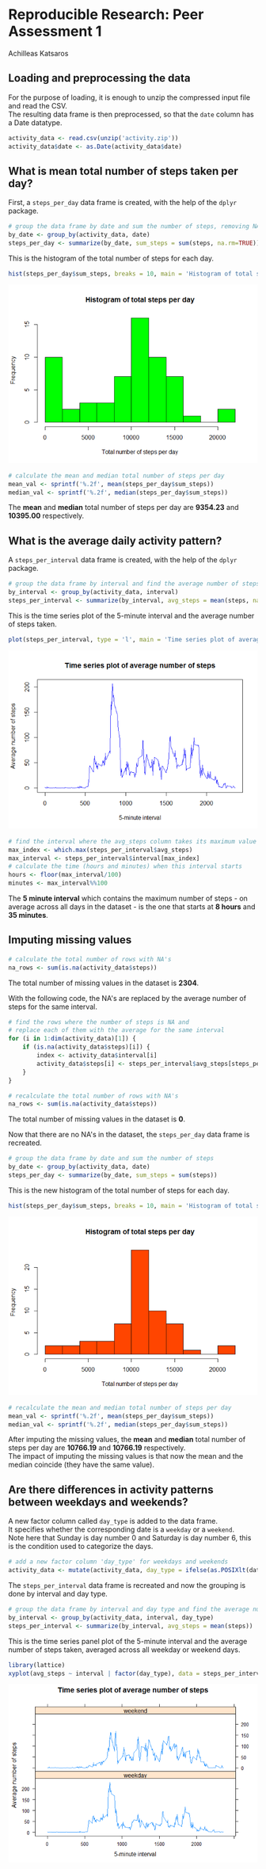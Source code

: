 # Reproducible Research: Peer Assessment 1
Achilleas Katsaros  



## Loading and preprocessing the data

For the purpose of loading, it is enough to unzip the compressed input file and read the CSV.  
The resulting data frame is then preprocessed, so that the `date` column has a Date datatype.


```r
activity_data <- read.csv(unzip('activity.zip'))
activity_data$date <- as.Date(activity_data$date)
```

## What is mean total number of steps taken per day?

First, a `steps_per_day` data frame is created, with the help of the `dplyr` package.


```r
# group the data frame by date and sum the number of steps, removing NA's
by_date <- group_by(activity_data, date)
steps_per_day <- summarize(by_date, sum_steps = sum(steps, na.rm=TRUE))
```

This is the histogram of the total number of steps for each day.


```r
hist(steps_per_day$sum_steps, breaks = 10, main = 'Histogram of total steps per day', xlab = 'Total number of steps per day', col = 'green')
```

![](figures/unnamed-chunk-3-1.png) 


```r
# calculate the mean and median total number of steps per day
mean_val <- sprintf('%.2f', mean(steps_per_day$sum_steps))
median_val <- sprintf('%.2f', median(steps_per_day$sum_steps))
```

The **mean** and **median** total number of steps per day are **9354.23** and **10395.00** respectively.

## What is the average daily activity pattern?

A `steps_per_interval` data frame is created, with the help of the `dplyr` package.


```r
# group the data frame by interval and find the average number of steps, removing NA's
by_interval <- group_by(activity_data, interval)
steps_per_interval <- summarize(by_interval, avg_steps = mean(steps, na.rm=TRUE))
```

This is the time series plot of the 5-minute interval and the average number of steps taken.


```r
plot(steps_per_interval, type = 'l', main = 'Time series plot of average number of steps', xlab = '5-minute interval', ylab = 'Average number of steps', col = 'blue')
```

![](figures/unnamed-chunk-6-1.png) 


```r
# find the interval where the avg_steps column takes its maximum value
max_index <- which.max(steps_per_interval$avg_steps)
max_interval <- steps_per_interval$interval[max_index]
# calculate the time (hours and minutes) when this interval starts
hours <- floor(max_interval/100)
minutes <- max_interval%%100
```

The **5 minute interval** which contains the maximum number of steps - on average across all days in the dataset - is the one that starts at **8 hours** and **35 minutes**.

## Imputing missing values


```r
# calculate the total number of rows with NA's
na_rows <- sum(is.na(activity_data$steps))
```

The total number of missing values in the dataset is **2304**.

With the following code, the NA's are replaced by the average number of steps for the same interval.


```r
# find the rows where the number of steps is NA and
# replace each of them with the average for the same interval
for (i in 1:dim(activity_data)[1]) {
    if (is.na(activity_data$steps)[i]) {
        index <- activity_data$interval[i]
        activity_data$steps[i] <- steps_per_interval$avg_steps[steps_per_interval$interval == index]
    }
}
```


```r
# recalculate the total number of rows with NA's
na_rows <- sum(is.na(activity_data$steps))
```

The total number of missing values in the dataset is **0**.

Now that there are no NA's in the dataset, the `steps_per_day` data frame is recreated.


```r
# group the data frame by date and sum the number of steps
by_date <- group_by(activity_data, date)
steps_per_day <- summarize(by_date, sum_steps = sum(steps))
```

This is the new histogram of the total number of steps for each day.


```r
hist(steps_per_day$sum_steps, breaks = 10, main = 'Histogram of total steps per day', xlab = 'Total number of steps per day', col = 'orangered')
```

![](figures/unnamed-chunk-12-1.png) 


```r
# recalculate the mean and median total number of steps per day
mean_val <- sprintf('%.2f', mean(steps_per_day$sum_steps))
median_val <- sprintf('%.2f', median(steps_per_day$sum_steps))
```

After imputing the missing values, the **mean** and **median** total number of steps per day are **10766.19** and **10766.19** respectively.  
The impact of imputing the missing values is that now the mean and the median coincide (they have the same value).

## Are there differences in activity patterns between weekdays and weekends?

A new factor column called `day_type` is added to the data frame.  
It specifies whether the corresponding date is a `weekday` or a `weekend`.  
Note here that Sunday is day number 0 and Saturday is day number 6, this is the condition used to categorize the days.


```r
# add a new factor column 'day_type' for weekdays and weekends
activity_data <- mutate(activity_data, day_type = ifelse(as.POSIXlt(date)$wday %in% c(0, 6), 'weekend', 'weekday'))
```

The `steps_per_interval` data frame is recreated and now the grouping is done by interval and day type.


```r
# group the data frame by interval and day type and find the average number of steps
by_interval <- group_by(activity_data, interval, day_type)
steps_per_interval <- summarize(by_interval, avg_steps = mean(steps))
```

This is the time series panel plot of the 5-minute interval and the average number of steps taken, averaged across all weekday or weekend days.


```r
library(lattice)
xyplot(avg_steps ~ interval | factor(day_type), data = steps_per_interval, type = 'l', layout = c(1, 2), main = 'Time series plot of average number of steps', xlab = '5-minute interval', ylab = 'Average number of steps')
```

![](figures/unnamed-chunk-16-1.png) 
